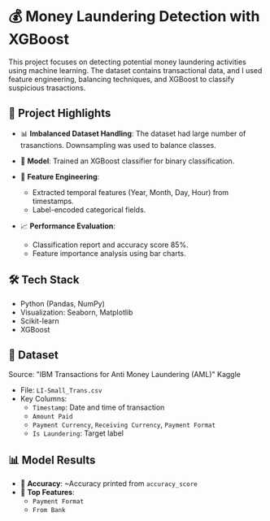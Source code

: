 # 💰 Money Laundering Detection with XGBoost

This project focuses on detecting potential money laundering activities using machine learning. The dataset contains transactional data, and I used feature engineering, balancing techniques, and XGBoost to classify suspicious trasactions.

## 🚀 Project Highlights

- 📊 **Imbalanced Dataset Handling**: The dataset had large number of trasanctions. Downsampling was used to balance classes.
- 🧠 **Model**: Trained an XGBoost classifier for binary classification.
- 🧼 **Feature Engineering**:
  - Extracted temporal features (Year, Month, Day, Hour) from timestamps.
  - Label-encoded categorical fields.
    
- 📈 **Performance Evaluation**:
  - Classification report and accuracy score 85%.
  - Feature importance analysis using bar charts.

## 🛠️ Tech Stack

- Python (Pandas, NumPy)
- Visualization: Seaborn, Matplotlib
- Scikit-learn
- XGBoost

## 📂 Dataset
Source: "IBM Transactions for Anti Money Laundering (AML)" Kaggle
- File: `LI-Small_Trans.csv`
- Key Columns:
  - `Timestamp`: Date and time of transaction
  - `Amount Paid`
  - `Payment Currency`, `Receiving Currency`, `Payment Format`
  - `Is Laundering`: Target label


## 📊 Model Results

- 📌 **Accuracy**: ~Accuracy printed from `accuracy_score`
- 📌 **Top Features**:
  - `Payment Format`
  - `From Bank`


